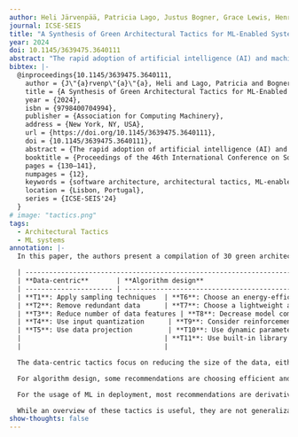 ```yaml
---
author: Heli Järvenpää, Patricia Lago, Justus Bogner, Grace Lewis, Henry Muccini, Ipek Ozkaya
journal: ICSE-SEIS
title: "A Synthesis of Green Architectural Tactics for ML-Enabled Systems"
year: 2024
doi: 10.1145/3639475.3640111
abstract: "The rapid adoption of artificial intelligence (AI) and machine learning (ML) has generated growing interest in understanding their environmental impact and the challenges associated with designing environmentally friendly ML-enabled systems. While Green AI research, i.e., research that tries to minimize the energy footprint of AI, is receiving increasing attention, very few concrete guidelines are available on how ML-enabled systems can be designed to be more environmentally sustainable. In this paper, we provide a catalog of 30 green architectural tactics for ML-enabled systems to fill this gap. An architectural tactic is a high-level design technique to improve software quality, in our case environmental sustainability. We derived the tactics from the analysis of 51 peer-reviewed publications that primarily explore Green AI, and validated them using a focus group approach with three experts. The 30 tactics we identified are aimed to serve as an initial reference guide for further exploration into Green AI from a software engineering perspective, and assist in designing sustainable ML-enabled systems. To enhance transparency and facilitate their widespread use and extension, we make the tactics available online in easily consumable formats. Wide-spread adoption of these tactics has the potential to substantially reduce the societal impact of ML-enabled systems regarding their energy and carbon footprint."
bibtex: |-
  @inproceedings{10.1145/3639475.3640111,
    author = {J\"{a}rvenp\"{a}\"{a}, Heli and Lago, Patricia and Bogner, Justus and Lewis, Grace and Muccini, Henry and Ozkaya, Ipek},
    title = {A Synthesis of Green Architectural Tactics for ML-Enabled Systems},
    year = {2024},
    isbn = {9798400704994},
    publisher = {Association for Computing Machinery},
    address = {New York, NY, USA},
    url = {https://doi.org/10.1145/3639475.3640111},
    doi = {10.1145/3639475.3640111},
    abstract = {The rapid adoption of artificial intelligence (AI) and machine learning (ML) has generated growing interest in understanding their environmental impact and the challenges associated with designing environmentally friendly ML-enabled systems. While Green AI research, i.e., research that tries to minimize the energy footprint of AI, is receiving increasing attention, very few concrete guidelines are available on how ML-enabled systems can be designed to be more environmentally sustainable. In this paper, we provide a catalog of 30 green architectural tactics for ML-enabled systems to fill this gap. An architectural tactic is a high-level design technique to improve software quality, in our case environmental sustainability. We derived the tactics from the analysis of 51 peer-reviewed publications that primarily explore Green AI, and validated them using a focus group approach with three experts. The 30 tactics we identified are aimed to serve as an initial reference guide for further exploration into Green AI from a software engineering perspective, and assist in designing sustainable ML-enabled systems. To enhance transparency and facilitate their widespread use and extension, we make the tactics available online in easily consumable formats. Wide-spread adoption of these tactics has the potential to substantially reduce the societal impact of ML-enabled systems regarding their energy and carbon footprint.},
    booktitle = {Proceedings of the 46th International Conference on Software Engineering: Software Engineering in Society},
    pages = {130–141},
    numpages = {12},
    keywords = {software architecture, architectural tactics, ML-enabled systems, environmental sustainability, green AI},
    location = {Lisbon, Portugal},
    series = {ICSE-SEIS'24}
  }
# image: "tactics.png"
tags:
  - Architectural Tactics
  - ML systems
annotation: |-
  In this paper, the authors present a compilation of 30 green architectural tactics to improve the energy efficiency of Machine Learning systems. The tactics are organized by categories based on the different aspects of the development cycle of ML software. They compiled this list by analyzing 51 scientific papers on Green AI and with a discussion with experts in a focus group. 

  | ---------------------------------------------------------------------------------------------------------------------- |
  | **Data-centric**       | **Algorithm design**                                  | **Model optimization**                        | **Model training**                              | **Deployment**                                          | **Management**                       |
  | ---------------------- | ---------------------------------------------------- | -------------------------------------------- | ------------------------------------------------ | ------------------------------------------------------ | ------------------------------------ |
  | **T1**: Apply sampling techniques  | **T6**: Choose an energy-efficient algorithm        | **T12**: Set energy consumption as a model constraint | **T18**: Use quantization-aware training         | **T21**: Consider federated learning                   | **T28**: Use informed adaptation   |
  | **T2**: Remove redundant data      | **T7**: Choose a lightweight algorithm alternative | **T13**: Consider graph substitution          | **T19**: Use checkpoints during training         | **T22**: Use computation partitioning                 | **T29**: Retrain the model if needed |
  | **T3**: Reduce number of data features | **T8**: Decrease model complexity               | **T14**: Enhance model sparsity                | **T20**: Design for memory constraints         | **T23**: Apply cloud fog network architecture         | **T30**: Monitor computing power    |
  | **T4**: Use input quantization      | **T9**: Consider reinforcement learning for energy efficiency | **T15**: Consider energy-aware pruning        |                                                  | **T24**: Use energy-efficient hardware                |                                      |
  | **T5**: Use data projection         | **T10**: Use dynamic parameter adaptation         | **T16**: Consider transfer learning            |                                                  | **T25**: Use power capping                            |                                      |
  |                                    | **T11**: Use built-in library functions          | **T17**: Consider knowledge distillation       |                                                  | **T26**: Use energy-aware scheduling                  |                                      |
  |                                    |                                                  |                                                |                                                  | **T27**: Minimize referencing to data               |                                      |

  The data-centric tactics focus on reducing the size of the data, either by reducing the total amount of samples by applying sampling techniques and removing redundant data, or reducing the size of the samples by removing unnecessary features that don't provide more accuracy or using smaller precision floating points. Having less data directly translates into less computation and therefore less energy usage.

  For algorithm design, some recommendations are choosing efficient and lightweight alternatives for algorithms. Depending on your problem and data, some algorithms might be overkill, and more efficient options are available. For model design, most tactics go again through reducing the size and computation needed, by decreasing model complexity, enhancing model sparsity, and pruning weights with small contributions to the final results. Another relevant tactic is to consider energy consumption as a constraint in the model and optimize for it in the same way as accuracy. During training, some suggestions are to quantize and use lower precision weights, and use checkpoints to avoid repeating the whole training in case of failure.

  For the usage of ML in deployment, most recommendations are derivatives of sharing the training/inference workload between different devices. For example, using federated learning and saving energy on data transfer, or partitioning the computation process between different devices according to their capabilities and power constraints. Some other suggestions are to set up power caps and use energy-aware scheduling to run certain processes based on current system conditions. For the management of the ML model during its lifetime, some tactics are to use informed adaptation and modify the model only when concept drift is detected. Also, when concept drift is detected, retraining on new data is usually preferable to redesigning the whole model.

  While an overview of these tactics is useful, they are not generalizable, and domain expertise is needed to determine which tactics can be applied to specific projects. However, they are a good starting point for a ML project that wants to optimize not only for accuracy, buy also for energy efficiency.
show-thoughts: false
---
```



